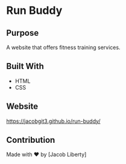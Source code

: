 # Run Buddy

## Purpose
A website that offers fitness training services.

## Built With
* HTML
* CSS

## Website
https://jacobgit3.github.io/run-buddy/

## Contribution
Made with ❤️ by [Jacob Liberty]
